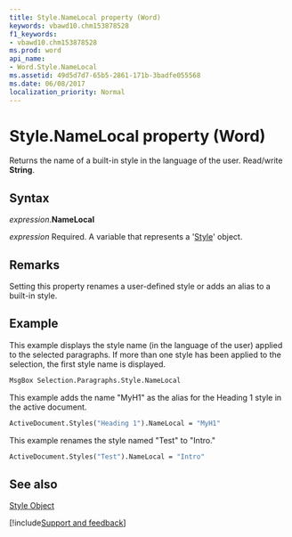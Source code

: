 ```yaml
---
title: Style.NameLocal property (Word)
keywords: vbawd10.chm153878528
f1_keywords:
- vbawd10.chm153878528
ms.prod: word
api_name:
- Word.Style.NameLocal
ms.assetid: 49d5d7d7-65b5-2861-171b-3badfe055568
ms.date: 06/08/2017
localization_priority: Normal
---
```



# Style.NameLocal property (Word)

Returns the name of a built-in style in the language of the user. Read/write  **String**.


## Syntax

_expression_.**NameLocal**

_expression_ Required. A variable that represents a '[Style](Word.Style.md)' object.


## Remarks

Setting this property renames a user-defined style or adds an alias to a built-in style.


## Example

This example displays the style name (in the language of the user) applied to the selected paragraphs. If more than one style has been applied to the selection, the first style name is displayed.


```vb
MsgBox Selection.Paragraphs.Style.NameLocal
```

This example adds the name "MyH1" as the alias for the Heading 1 style in the active document.




```vb
ActiveDocument.Styles("Heading 1").NameLocal = "MyH1"
```

This example renames the style named "Test" to "Intro."




```vb
ActiveDocument.Styles("Test").NameLocal = "Intro"
```


## See also


[Style Object](Word.Style.md)

[!include[Support and feedback](~/includes/feedback-boilerplate.md)]